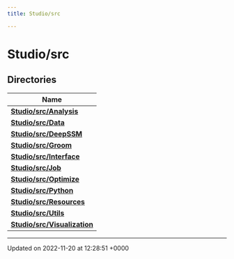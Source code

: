 ```yaml
---
title: Studio/src

---
```


# Studio/src



## Directories

| Name           |
| -------------- |
| **[Studio/src/Analysis](../Files/dir_85be493154e47884a39224bf31e366f0.md#dir-studio/src/analysis)**  |
| **[Studio/src/Data](../Files/dir_217db32785bc9a56b002739d3e5efbb6.md#dir-studio/src/data)**  |
| **[Studio/src/DeepSSM](../Files/dir_dec1a63a19e4f4a11987b8b8502ff5c9.md#dir-studio/src/deepssm)**  |
| **[Studio/src/Groom](../Files/dir_8c7b8cb8b689625715d68fff39675b66.md#dir-studio/src/groom)**  |
| **[Studio/src/Interface](../Files/dir_efdc2f3bb304c468939ff6eb3a94c2bf.md#dir-studio/src/interface)**  |
| **[Studio/src/Job](../Files/dir_3e441cbfff25a2e63cb70556b317072d.md#dir-studio/src/job)**  |
| **[Studio/src/Optimize](../Files/dir_502f02e7679d4b0b85423ea2b48b81cb.md#dir-studio/src/optimize)**  |
| **[Studio/src/Python](../Files/dir_55e6ce8615c819fee18162671e1bdfe2.md#dir-studio/src/python)**  |
| **[Studio/src/Resources](../Files/dir_f61e18dd1eaf83b576d05cfa79718e5e.md#dir-studio/src/resources)**  |
| **[Studio/src/Utils](../Files/dir_6dabbda62b442fabee487c4141c09499.md#dir-studio/src/utils)**  |
| **[Studio/src/Visualization](../Files/dir_637230a14b7eb9dd0045894e3626aeed.md#dir-studio/src/visualization)**  |






-------------------------------

Updated on 2022-11-20 at 12:28:51 +0000
